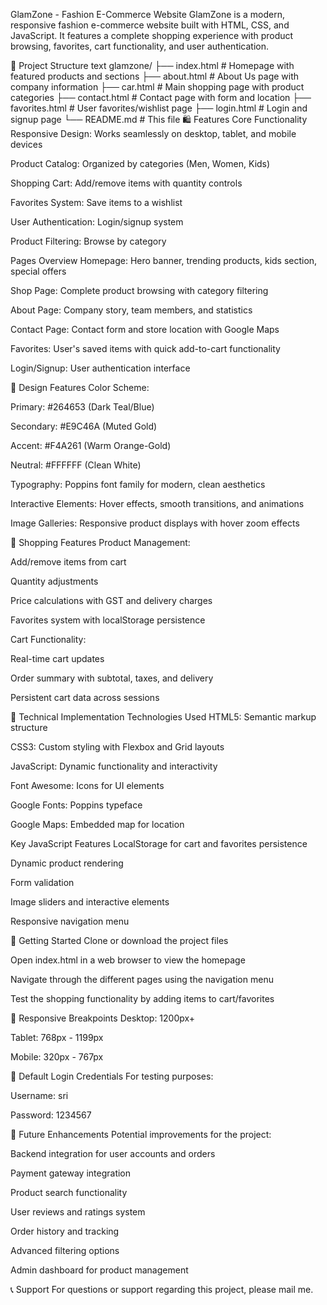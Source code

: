 GlamZone - Fashion E-Commerce Website
GlamZone is a modern, responsive fashion e-commerce website built with HTML, CSS, and JavaScript. It features a complete shopping experience with product browsing, favorites, cart functionality, and user authentication.

📁 Project Structure
text
glamzone/
├── index.html          # Homepage with featured products and sections
├── about.html          # About Us page with company information
├── car.html           # Main shopping page with product categories
├── contact.html       # Contact page with form and location
├── favorites.html     # User favorites/wishlist page
├── login.html         # Login and signup page
└── README.md          # This file
🛍️ Features
Core Functionality
Responsive Design: Works seamlessly on desktop, tablet, and mobile devices

Product Catalog: Organized by categories (Men, Women, Kids)

Shopping Cart: Add/remove items with quantity controls

Favorites System: Save items to a wishlist

User Authentication: Login/signup system

Product Filtering: Browse by category

Pages Overview
Homepage: Hero banner, trending products, kids section, special offers

Shop Page: Complete product browsing with category filtering

About Page: Company story, team members, and statistics

Contact Page: Contact form and store location with Google Maps

Favorites: User's saved items with quick add-to-cart functionality

Login/Signup: User authentication interface

🎨 Design Features
Color Scheme:

Primary: #264653 (Dark Teal/Blue)

Secondary: #E9C46A (Muted Gold)

Accent: #F4A261 (Warm Orange-Gold)

Neutral: #FFFFFF (Clean White)

Typography: Poppins font family for modern, clean aesthetics

Interactive Elements: Hover effects, smooth transitions, and animations

Image Galleries: Responsive product displays with hover zoom effects

🛒 Shopping Features
Product Management:

Add/remove items from cart

Quantity adjustments

Price calculations with GST and delivery charges

Favorites system with localStorage persistence

Cart Functionality:

Real-time cart updates

Order summary with subtotal, taxes, and delivery

Persistent cart data across sessions

🔧 Technical Implementation
Technologies Used
HTML5: Semantic markup structure

CSS3: Custom styling with Flexbox and Grid layouts

JavaScript: Dynamic functionality and interactivity

Font Awesome: Icons for UI elements

Google Fonts: Poppins typeface

Google Maps: Embedded map for location

Key JavaScript Features
LocalStorage for cart and favorites persistence

Dynamic product rendering

Form validation

Image sliders and interactive elements

Responsive navigation menu

🚀 Getting Started
Clone or download the project files

Open index.html in a web browser to view the homepage

Navigate through the different pages using the navigation menu

Test the shopping functionality by adding items to cart/favorites

📱 Responsive Breakpoints
Desktop: 1200px+

Tablet: 768px - 1199px

Mobile: 320px - 767px

🔐 Default Login Credentials
For testing purposes:

Username: sri

Password: 1234567

🌟 Future Enhancements
Potential improvements for the project:

Backend integration for user accounts and orders

Payment gateway integration

Product search functionality

User reviews and ratings system

Order history and tracking

Advanced filtering options

Admin dashboard for product management

📞 Support
For questions or support regarding this project, please mail me.
